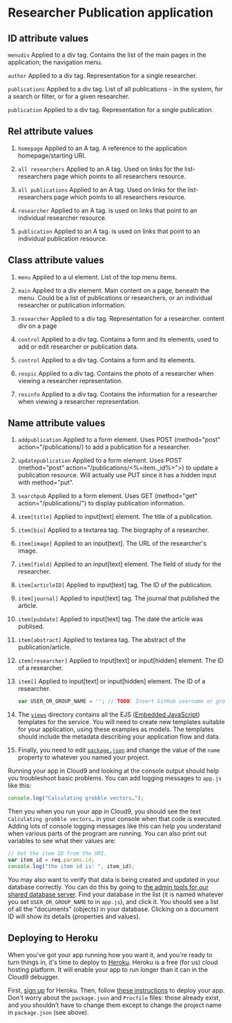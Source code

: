 # Researcher Publication application

## ID attribute values  

`menudiv` Applied to a div tag. Contains the list of the main pages in the application; the navigation menu.  

`author` Applied to a div tag. Representation for a single researcher. 

`publications` Applied to a div tag. List of all publications - in the system, for a search or filter, or for a given researcher. 

`publication` Applied to a div tag. Representation for a single publication. 


## Rel attribute values  

1. `homepage` Applied to an A tag. A reference to the application homepage/starting URI.  

1. `all researchers` Applied to an A tag. Used on links for the list-researchers page which points to all researchers resource.

1. `all publications` Applied to an A tag. Used on links for the list-researchers page which points to all researchers resource.

1. `researcher` Applied to an A tag. is used on links that point to an individual researcher resource.

1. `publication` Applied to an A tag. is used on links that point to an individual publication resource.



## Class attribute values

1. `menu` Applied to a ul element. List of the top menu items. 

1. `main` Applied to a div element. Main content on a page, beneath the menu. 
Could be a list of publications or researchers, or an individual researcher or publication information. 

1. `researcher` Applied to a div tag. Representation for a researcher. content div on a page  

1. `control` Applied to a div tag. Contains a form and its elements, used to add or edit researcher or publication data. 

1. `control` Applied to a div tag. Contains a form and its elements.

1. `respic` Applied to a div tag. Contains the photo of a researcher when viewing a researcher representation. 

1. `resinfo` Applied to a div tag. Contains the information for a researcher when viewing a researcher representation.

## Name attribute values

1. `addpublication` Applied to a form element. Uses POST (method="post" action="/publications/) to add a publication for a researcher. 

1. `updatepublication` Applied to a form element. Uses POST (method="post" action="/publications/<%=item._id%>">) to update a publication resource. 
Will actually use PUT since it has a hidden input with method="put".

1. `searchpub` Applied to a form element. Uses GET (method="get" action="/publications/") to display publication information.

1. `item[title]` Applied to input[text] element. The title of a publication. 

1. `item[bio]` Applied to a textarea tag. The biography of a researcher. 

1. `item[image]` Applied to an input[text]. The URL of the researcher's image.

1. `item[field]` Applied to an input[text] element. The field of study for the researcher.

1. `item[articleID]` Applied to input[text] tag. The ID of the publication.

1. `item[journal]` Applied to input[text] tag. The journal that published the article. 

1. `item[pubdate]` Applied to input[text] tag. The date the article was publised.

1. `item[abstract]` Applied to textarea tag. The abstract of the publication/article.

1. `item[researcher]` Applied to input[text] or input[hidden] element. The ID of a researcher. 

1. `item[]` Applied to input[text] or input[hidden] element. The ID of a researcher.


    ```javascript
    var USER_OR_GROUP_NAME = ''; // TODO: Insert GitHub username or group name.
    ```

1. The [`views`](https://github.com/sils-webinfo/election/tree/master/views) directory contains all the EJS ([Embedded JavaScript](http://embeddedjs.com/)) templates for the service. You will need to create new templates suitable for your application, using these examples as models. The templates should include the metadata describing your application flow and data.

1. Finally, you need to edit [`package.json`](https://github.com/sils-webinfo/election/blob/master/package.json) and change the value of the `name` property to whatever you named your project.



Running your app in Cloud9 and looking at the console output should help you troubleshoot basic problems. You can add logging messages to `app.js` like this:

```javascript
console.log("Calculating grobble vectors…");
```

Then you when you run your app in Cloud9, you should see the text `Calculating grobble vectors…` in your console when that code is executed. Adding lots of console logging messages like this can help you understand when various parts of the program are running. You can also print out variables to see what their values are:

```javascript
// Get the item ID from the URI.
var item_id = req.params.id;
console.log("the item id is: ", item_id);
```

You may also want to verify that data is being created and updated in your database correctly. You can do this by going to [the admin tools for our shared database server](http://sils-webinfo.iriscouch.com/_utils/). Find your database in the list (it is named whatever you set `USER_OR_GROUP_NAME` to in `app.js`), and click it. You should see a list of all the "documents" (objects) in your database. Clicking on a document ID will show its details (properties and values).

## Deploying to Heroku

When you've got your app running how you want it, and you're ready to turn things in, it's time to deploy to [Heroku](http://www.heroku.com/). Heroku is a free (for us) cloud hosting platform. It will enable your app to run longer than it can in the Cloud9 debugger.

First, [sign up](https://api.heroku.com/signup) for Heroku. Then, follow [these instructions](http://support.cloud9ide.com/entries/20710298-deploy-your-application-to-heroku) to deploy your app. Don't worry about the `package.json` and `Procfile` files: those already exist, and you shouldn't have to change them except to change the project name in `package.json` (see above).


